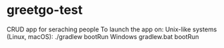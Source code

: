 # greetgo-test
CRUD app for seraching people
To launch the app on:
   Unix-like systems (Linux, macOS):
    ./gradlew bootRun
   Windows
     gradlew.bat bootRun

   
